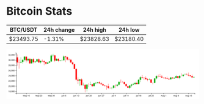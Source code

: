 # Bitcoin Stats

BTC/USDT|24h change|24h high|24h low|
|---|---|---|---|
|$23493.75|-1.31%|$23828.63|$23180.40|

<img src="./chart.svg">
